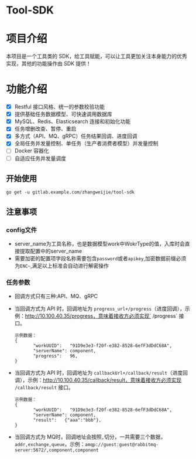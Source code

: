 # Tool-SDK

# 项目介绍

本项目是一个工具类的 SDK，给工具赋能，可以让工具更加关注本身能力的优秀实现，其他的功能操作由 SDK 提供！

# 功能介绍

- [x] Restful 接口风格、统一的参数校验功能
- [x] 提供基础任务数据模型、可快速调用数据库
- [x] MySQL、Redis、Elasticsearch 连接和初始化功能
- [x] 任务增删改查、暂停、重启
- [x] 多方式（API、MQ、gRPC）任务结果回调、进度回调
- [x] 全局任务并发量控制、单任务（生产者消费者模型）并发量控制
- [ ] Docker 容器化
- [ ] 自适应任务并发量调度

## 开始使用

```
go get -u gitlab.example.com/zhangweijie/tool-sdk
```

## 注意事项

### config文件

- server_name为工具名称，也是数据模型work中WokrType的值，入库时会直接提取配置中的server_name
- 需要加密的配置项字段名称需要包含`password`或者`apikey`,加密数据前缀必须为`ENC~`,满足以上标准会自动进行解密操作



### 任务参数

- 回调方式只有三种:API、MQ、gRPC

- 当回调方式为 API 时，回调地址为 `progress_url+/progress`（进度回调），示例：http://10.100.40.35/progress，意味着接收方必须实现` /progress` 接口。

  ```
  示例数据：
  {
         "workUUID":   "91D9e3e3-f20f-e382-8528-6efF3dDdC68A",
         "serverName": component,
         "progress":   96,
  }
  ```

- 当回调方式为 API 时，回调地址为 `callbackUrl+/callback/result`（进度回调），示例：http://10.100.40.35/callback/result，意味着接收方必须实现 `/callback/result` 接口。

  ```
  示例数据：
  {
         "workUUID":   "91D9e3e3-f20f-e382-8528-6efF3dDdC68A",
         "serverName": component,
         "result":   {"aaa":"bbb"},
  }
  ```

- 当回调方式为 MQ时，回调地址会按照`,`切分，一共需要三个数据，`addr,exchange,queue`，示例：`amqp://guest:guest@rabbitmq-server:5672/,component,component`


